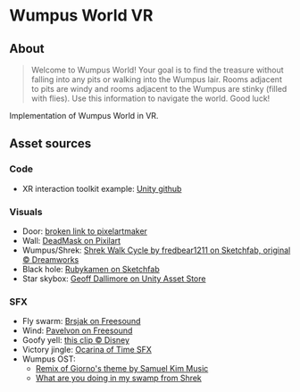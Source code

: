 # Wumpus World VR

## About

> Welcome to Wumpus World!
> Your goal is to find the treasure without falling into any pits or walking into the Wumpus lair.
> Rooms adjacent to pits are windy and rooms adjacent to the Wumpus are stinky (filled with flies).
> Use this information to navigate the world. Good luck!

Implementation of Wumpus World in VR.

## Asset sources

### Code

- XR interaction toolkit example: [Unity github](https://github.com/Unity-Technologies/XR-Interaction-Toolkit-Examples)

### Visuals

- Door: [broken link to pixelartmaker](https://pixelartmaker.com/art/98108c953635800)
- Wall: [DeadMask on Pixilart](https://www.pixilart.com/art/dungeon-wall-texture-9e8e240693123e6)
- Wumpus/Shrek: [Shrek Walk Cycle by fredbear1211 on Sketchfab, original &copy; Dreamworks](https://sketchfab.com/3d-models/shrek-walk-cycle-cd5a1e1cd7dd4effa3df11bcaea915f4)
- Black hole: [Rubykamen on Sketchfab](https://sketchfab.com/3d-models/blackhole-74cbeaeae2174a218fe9455d77902b5c)
- Star skybox: [Geoff Dallimore on Unity Asset Store](https://assetstore.unity.com/packages/3d/environments/sci-fi/real-stars-skybox-lite-116333)

### SFX

- Fly swarm: [Brsjak on Freesound](https://freesound.org/people/Brsjak/sounds/623134/)
- Wind: [Pavelvon on Freesound](https://freesound.org/people/pavelvon/sounds/396533/)
- Goofy yell: [this clip &copy; Disney](https://www.youtube.com/watch?v=MUL5w91dzbo)
- Victory jingle: [Ocarina of Time SFX](https://www.youtube.com/watch?v=5VRr9NG7RE0)
- Wumpus OST:
  - [Remix of Giorno's theme by Samuel Kim Music](https://www.youtube.com/watch?v=hRok6zPZKMA)
  - [What are you doing in my swamp from Shrek](https://www.youtube.com/watch?v=psFzJv8g6jc)
